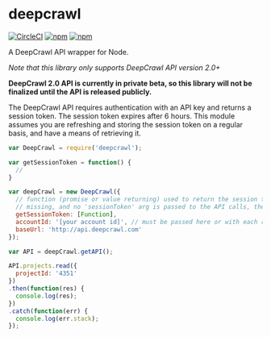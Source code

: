 # deepcrawl

[![CircleCI](https://img.shields.io/circleci/project/BrightFlair/PHP.Gt.svg?maxAge=2592000?style=plastic)](https://circleci.com/gh/L7labs/deepcrawl)
[![npm](https://img.shields.io/npm/v/deepcrawl.svg?maxAge=2592000)](https://www.npmjs.com/package/deepcrawl)
[![npm](https://img.shields.io/npm/dm/deepcrawl.svg?maxAge=2592000?style=plastic)](https://www.npmjs.com/package/deepcrawl)

A DeepCrawl API wrapper for Node.

*Note that this library only supports DeepCrawl API version 2.0+*

**DeepCrawl 2.0 API is currently in private beta, so this library will not be finalized until the API is released publicly.**

The DeepCrawl API requires authentication with an API key and returns a session token. The session token expires after 6 hours. This module assumes you are refreshing and storing the session token on a regular basis, and have a means of retrieving it.

```javascript
var DeepCrawl = require('deepcrawl');

var getSessionToken = function() {
  //
}

var deepCrawl = new DeepCrawl({
  // function (promise or value returning) used to return the session token, wherever it is stored. if this is
  // missing, and no 'sessionToken' arg is passed to the API calls, they will throw an error
  getSessionToken: [Function],
  accountId: '[your account id]', // must be passed here or with each respective call
  baseUrl: 'http://api.deepcrawl.com'
});

var API = deepCrawl.getAPI();

API.projects.read({
  projectId: '4351'
})
.then(function(res) {
  console.log(res);
})
.catch(function(err) {
  console.log(err.stack);
});
```
